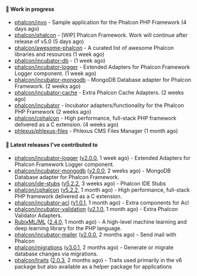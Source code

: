 #### :wrench: Work in progress

- [phalcon/invo](https://github.com/phalcon/invo) - Sample application for the Phalcon PHP Framework (4 days ago)
- [phalcon/phalcon](https://github.com/phalcon/phalcon) - [WIP] Phalcon Framework. Work will continue after release of v5.0 (5 days ago)
- [phalcon/awesome-phalcon](https://github.com/phalcon/awesome-phalcon) - A curated list of awesome Phalcon libraries and resources (1 week ago)
- [phalcon/incubator-db](https://github.com/phalcon/incubator-db) -  (1 week ago)
- [phalcon/incubator-logger](https://github.com/phalcon/incubator-logger) - Extended Adapters for Phalcon Framework Logger component. (1 week ago)
- [phalcon/incubator-mongodb](https://github.com/phalcon/incubator-mongodb) - MongoDB Database adapter for Phalcon Framework. (2 weeks ago)
- [phalcon/incubator-cache](https://github.com/phalcon/incubator-cache) - Extra Phalcon Cache Adapters. (2 weeks ago)
- [phalcon/incubator](https://github.com/phalcon/incubator) - Incubator adapters/functionality for the Phalcon PHP Framework (2 weeks ago)
- [phalcon/cphalcon](https://github.com/phalcon/cphalcon) - High performance, full-stack PHP framework delivered as a C extension. (4 weeks ago)
- [phlexus/phlexus-files](https://github.com/phlexus/phlexus-files) - Phlexus CMS Files Manager (1 month ago)

#### :pushpin: Latest releases I've contributed to

- [phalcon/incubator-logger](https://github.com/phalcon/incubator-logger) ([v2.0.0](https://github.com/phalcon/incubator-logger/releases/tag/v2.0.0), 1 week ago) - Extended Adapters for Phalcon Framework Logger component.
- [phalcon/incubator-mongodb](https://github.com/phalcon/incubator-mongodb) ([v2.0.0](https://github.com/phalcon/incubator-mongodb/releases/tag/v2.0.0), 2 weeks ago) - MongoDB Database adapter for Phalcon Framework.
- [phalcon/ide-stubs](https://github.com/phalcon/ide-stubs) ([v5.2.2](https://github.com/phalcon/ide-stubs/releases/tag/v5.2.2), 3 weeks ago) - Phalcon IDE Stubs
- [phalcon/cphalcon](https://github.com/phalcon/cphalcon) ([v5.2.2](https://github.com/phalcon/cphalcon/releases/tag/v5.2.2), 1 month ago) - High performance, full-stack PHP framework delivered as a C extension.
- [phalcon/incubator-acl](https://github.com/phalcon/incubator-acl) ([v1.0.1](https://github.com/phalcon/incubator-acl/releases/tag/v1.0.1), 1 month ago) - Extra components for Acl
- [phalcon/incubator-validation](https://github.com/phalcon/incubator-validation) ([v2.1.0](https://github.com/phalcon/incubator-validation/releases/tag/v2.1.0), 1 month ago) - Extra Phalcon Validator Adapters. 
- [RubixML/ML](https://github.com/RubixML/ML) ([2.4.0](https://github.com/RubixML/ML/releases/tag/2.4.0), 1 month ago) - A high-level machine learning and deep learning library for the PHP language.
- [phalcon/incubator-mailer](https://github.com/phalcon/incubator-mailer) ([v2.0.0](https://github.com/phalcon/incubator-mailer/releases/tag/v2.0.0), 2 months ago) - Send mail with Phalcon
- [phalcon/migrations](https://github.com/phalcon/migrations) ([v3.0.1](https://github.com/phalcon/migrations/releases/tag/v3.0.1), 2 months ago) - Generate or migrate database changes via migrations.
- [phalcon/traits](https://github.com/phalcon/traits) ([2.0.3](https://github.com/phalcon/traits/releases/tag/2.0.3), 2 months ago) - Traits used primarily in the v6 package but also available as a helper package for applications
